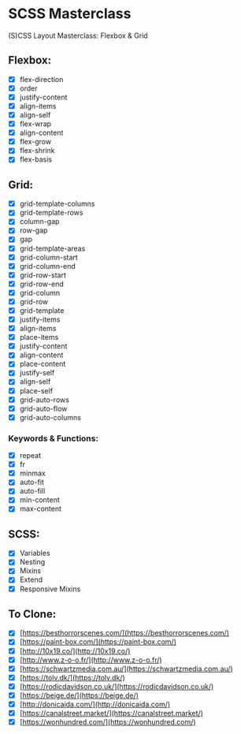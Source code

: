 # SCSS Masterclass

(S)CSS Layout Masterclass: Flexbox & Grid

## Flexbox:

- [x] flex-direction
- [x] order
- [x] justify-content
- [x] align-items
- [x] align-self
- [x] flex-wrap
- [x] align-content
- [x] flex-grow
- [x] flex-shrink
- [x] flex-basis

## Grid:

- [x] grid-template-columns
- [x] grid-template-rows
- [x] column-gap
- [x] row-gap
- [x] gap
- [x] grid-template-areas
- [x] grid-column-start
- [x] grid-column-end
- [x] grid-row-start
- [x] grid-row-end
- [x] grid-column
- [x] grid-row
- [x] grid-template
- [x] justify-items
- [x] align-items
- [x] place-items
- [x] justify-content
- [x] align-content
- [x] place-content
- [x] justify-self
- [x] align-self
- [x] place-self
- [x] grid-auto-rows
- [x] grid-auto-flow
- [x] grid-auto-columns

### Keywords & Functions:

- [x] repeat
- [x] fr
- [x] minmax
- [x] auto-fit
- [x] auto-fill
- [x] min-content
- [x] max-content

## SCSS:

- [x] Variables
- [x] Nesting
- [x] Mixins
- [x] Extend
- [x] Responsive Mixins

## To Clone:

- [X] [https://besthorrorscenes.com/](https://besthorrorscenes.com/)
- [X] [https://paint-box.com/](https://paint-box.com/)
- [X] [http://10x19.co/](http://10x19.co/)
- [X] [http://www.z-o-o.fr/](http://www.z-o-o.fr/)
- [X] [https://schwartzmedia.com.au/](https://schwartzmedia.com.au/)
- [X] [https://tolv.dk/](https://tolv.dk/)
- [X] [https://rodicdavidson.co.uk/](https://rodicdavidson.co.uk/)
- [X] [https://beige.de/](https://beige.de/)
- [X] [http://donicaida.com/](http://donicaida.com/)
- [X] [https://canalstreet.market/](https://canalstreet.market/)
- [X] [https://wonhundred.com/](https://wonhundred.com/)
